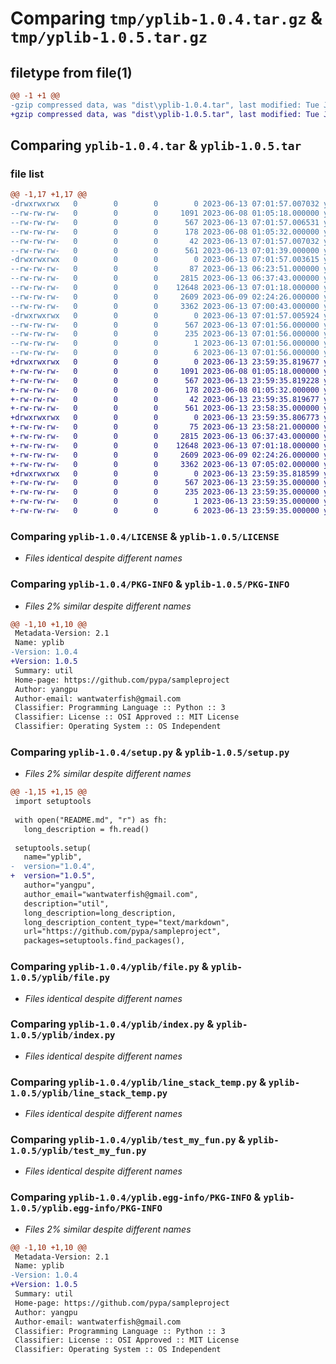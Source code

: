 # Comparing `tmp/yplib-1.0.4.tar.gz` & `tmp/yplib-1.0.5.tar.gz`

## filetype from file(1)

```diff
@@ -1 +1 @@
-gzip compressed data, was "dist\yplib-1.0.4.tar", last modified: Tue Jun 13 07:01:57 2023, max compression
+gzip compressed data, was "dist\yplib-1.0.5.tar", last modified: Tue Jun 13 23:59:35 2023, max compression
```

## Comparing `yplib-1.0.4.tar` & `yplib-1.0.5.tar`

### file list

```diff
@@ -1,17 +1,17 @@
-drwxrwxrwx   0        0        0        0 2023-06-13 07:01:57.007032 yplib-1.0.4/
--rw-rw-rw-   0        0        0     1091 2023-06-08 01:05:18.000000 yplib-1.0.4/LICENSE
--rw-rw-rw-   0        0        0      567 2023-06-13 07:01:57.006531 yplib-1.0.4/PKG-INFO
--rw-rw-rw-   0        0        0      178 2023-06-08 01:05:32.000000 yplib-1.0.4/README.md
--rw-rw-rw-   0        0        0       42 2023-06-13 07:01:57.007032 yplib-1.0.4/setup.cfg
--rw-rw-rw-   0        0        0      561 2023-06-13 07:01:39.000000 yplib-1.0.4/setup.py
-drwxrwxrwx   0        0        0        0 2023-06-13 07:01:57.003615 yplib-1.0.4/yplib/
--rw-rw-rw-   0        0        0       87 2023-06-13 06:23:51.000000 yplib-1.0.4/yplib/__init__.py
--rw-rw-rw-   0        0        0     2815 2023-06-13 06:37:43.000000 yplib-1.0.4/yplib/file.py
--rw-rw-rw-   0        0        0    12648 2023-06-13 07:01:18.000000 yplib-1.0.4/yplib/index.py
--rw-rw-rw-   0        0        0     2609 2023-06-09 02:24:26.000000 yplib-1.0.4/yplib/line_stack_temp.py
--rw-rw-rw-   0        0        0     3362 2023-06-13 07:00:43.000000 yplib-1.0.4/yplib/test_my_fun.py
-drwxrwxrwx   0        0        0        0 2023-06-13 07:01:57.005924 yplib-1.0.4/yplib.egg-info/
--rw-rw-rw-   0        0        0      567 2023-06-13 07:01:56.000000 yplib-1.0.4/yplib.egg-info/PKG-INFO
--rw-rw-rw-   0        0        0      235 2023-06-13 07:01:56.000000 yplib-1.0.4/yplib.egg-info/SOURCES.txt
--rw-rw-rw-   0        0        0        1 2023-06-13 07:01:56.000000 yplib-1.0.4/yplib.egg-info/dependency_links.txt
--rw-rw-rw-   0        0        0        6 2023-06-13 07:01:56.000000 yplib-1.0.4/yplib.egg-info/top_level.txt
+drwxrwxrwx   0        0        0        0 2023-06-13 23:59:35.819677 yplib-1.0.5/
+-rw-rw-rw-   0        0        0     1091 2023-06-08 01:05:18.000000 yplib-1.0.5/LICENSE
+-rw-rw-rw-   0        0        0      567 2023-06-13 23:59:35.819228 yplib-1.0.5/PKG-INFO
+-rw-rw-rw-   0        0        0      178 2023-06-08 01:05:32.000000 yplib-1.0.5/README.md
+-rw-rw-rw-   0        0        0       42 2023-06-13 23:59:35.819677 yplib-1.0.5/setup.cfg
+-rw-rw-rw-   0        0        0      561 2023-06-13 23:58:35.000000 yplib-1.0.5/setup.py
+drwxrwxrwx   0        0        0        0 2023-06-13 23:59:35.806773 yplib-1.0.5/yplib/
+-rw-rw-rw-   0        0        0       75 2023-06-13 23:58:21.000000 yplib-1.0.5/yplib/__init__.py
+-rw-rw-rw-   0        0        0     2815 2023-06-13 06:37:43.000000 yplib-1.0.5/yplib/file.py
+-rw-rw-rw-   0        0        0    12648 2023-06-13 07:01:18.000000 yplib-1.0.5/yplib/index.py
+-rw-rw-rw-   0        0        0     2609 2023-06-09 02:24:26.000000 yplib-1.0.5/yplib/line_stack_temp.py
+-rw-rw-rw-   0        0        0     3362 2023-06-13 07:05:02.000000 yplib-1.0.5/yplib/test_my_fun.py
+drwxrwxrwx   0        0        0        0 2023-06-13 23:59:35.818599 yplib-1.0.5/yplib.egg-info/
+-rw-rw-rw-   0        0        0      567 2023-06-13 23:59:35.000000 yplib-1.0.5/yplib.egg-info/PKG-INFO
+-rw-rw-rw-   0        0        0      235 2023-06-13 23:59:35.000000 yplib-1.0.5/yplib.egg-info/SOURCES.txt
+-rw-rw-rw-   0        0        0        1 2023-06-13 23:59:35.000000 yplib-1.0.5/yplib.egg-info/dependency_links.txt
+-rw-rw-rw-   0        0        0        6 2023-06-13 23:59:35.000000 yplib-1.0.5/yplib.egg-info/top_level.txt
```

### Comparing `yplib-1.0.4/LICENSE` & `yplib-1.0.5/LICENSE`

 * *Files identical despite different names*

### Comparing `yplib-1.0.4/PKG-INFO` & `yplib-1.0.5/PKG-INFO`

 * *Files 2% similar despite different names*

```diff
@@ -1,10 +1,10 @@
 Metadata-Version: 2.1
 Name: yplib
-Version: 1.0.4
+Version: 1.0.5
 Summary: util
 Home-page: https://github.com/pypa/sampleproject
 Author: yangpu
 Author-email: wantwaterfish@gmail.com
 Classifier: Programming Language :: Python :: 3
 Classifier: License :: OSI Approved :: MIT License
 Classifier: Operating System :: OS Independent
```

### Comparing `yplib-1.0.4/setup.py` & `yplib-1.0.5/setup.py`

 * *Files 2% similar despite different names*

```diff
@@ -1,15 +1,15 @@
 import setuptools
 
 with open("README.md", "r") as fh:
   long_description = fh.read()
 
 setuptools.setup(
   name="yplib",
-  version="1.0.4",
+  version="1.0.5",
   author="yangpu",
   author_email="wantwaterfish@gmail.com",
   description="util",
   long_description=long_description,
   long_description_content_type="text/markdown",
   url="https://github.com/pypa/sampleproject",
   packages=setuptools.find_packages(),
```

### Comparing `yplib-1.0.4/yplib/file.py` & `yplib-1.0.5/yplib/file.py`

 * *Files identical despite different names*

### Comparing `yplib-1.0.4/yplib/index.py` & `yplib-1.0.5/yplib/index.py`

 * *Files identical despite different names*

### Comparing `yplib-1.0.4/yplib/line_stack_temp.py` & `yplib-1.0.5/yplib/line_stack_temp.py`

 * *Files identical despite different names*

### Comparing `yplib-1.0.4/yplib/test_my_fun.py` & `yplib-1.0.5/yplib/test_my_fun.py`

 * *Files identical despite different names*

### Comparing `yplib-1.0.4/yplib.egg-info/PKG-INFO` & `yplib-1.0.5/yplib.egg-info/PKG-INFO`

 * *Files 2% similar despite different names*

```diff
@@ -1,10 +1,10 @@
 Metadata-Version: 2.1
 Name: yplib
-Version: 1.0.4
+Version: 1.0.5
 Summary: util
 Home-page: https://github.com/pypa/sampleproject
 Author: yangpu
 Author-email: wantwaterfish@gmail.com
 Classifier: Programming Language :: Python :: 3
 Classifier: License :: OSI Approved :: MIT License
 Classifier: Operating System :: OS Independent
```


